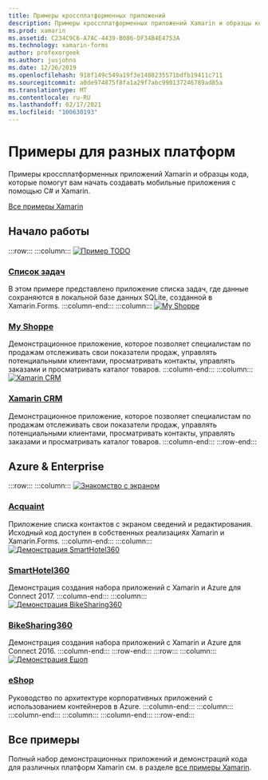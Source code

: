 ```yaml
---
title: Примеры кроссплатформенных приложений
description: Примеры кроссплатформенных приложений Xamarin и образцы кода, которые помогут вам начать создавать мобильные приложения с помощью C# и Xamarin.
ms.prod: xamarin
ms.assetid: C234C9C6-A7AC-4439-B086-DF34B4E4753A
ms.technology: xamarin-forms
author: profexorgeek
ms.author: jusjohns
ms.date: 12/26/2019
ms.openlocfilehash: 918f149c549a19f3e1488235571bdfb19411c711
ms.sourcegitcommit: a0de974875f8fa1a29f7abc990137246789ad85a
ms.translationtype: MT
ms.contentlocale: ru-RU
ms.lasthandoff: 02/17/2021
ms.locfileid: "100630193"
---
```

# <a name="cross-platform-samples"></a>Примеры для разных платформ

Примеры кроссплатформенных приложений Xamarin и образцы кода, которые помогут вам начать создавать мобильные приложения с помощью C# и Xamarin.

[Все примеры Xamarin](/samples/browse/?products=xamarin)

## <a name="get-started"></a>Начало работы

:::row:::
    :::column:::
[![Пример TODO](images/todo.png)](/samples/xamarin/xamarin-forms-samples/todo/)

### <a name="todo"></a>[Список задач](/samples/xamarin/xamarin-forms-samples/todo/)

В этом примере представлено приложение списка задач, где данные сохраняются в локальной базе данных SQLite, созданной в Xamarin.Forms.
    :::column-end:::
    :::column:::
[![My Shoppe](images/myshoppe.png)](https://github.com/xamarinhq/app-myshoppe)

### <a name="my-shoppe"></a>[My Shoppe](https://github.com/xamarinhq/app-myshoppe)

Демонстрационное приложение, которое позволяет специалистам по продажам отслеживать свои показатели продаж, управлять потенциальными клиентами, просматривать контакты, управлять заказами и просматривать каталог товаров.
    :::column-end:::
    :::column:::
[![Xamarin CRM](images/crm.png)](https://github.com/xamarin/app-crm)

### <a name="xamarin-crm"></a>[Xamarin CRM](https://github.com/xamarin/app-crm)

Демонстрационное приложение, которое позволяет специалистам по продажам отслеживать свои показатели продаж, управлять потенциальными клиентами, просматривать контакты, управлять заказами и просматривать каталог товаров.
    :::column-end:::
:::row-end:::

## <a name="azure--enterprise"></a>Azure & Enterprise

:::row:::
    :::column:::
[![Знакомство с экраном](images/acquaint.jpg)](https://github.com/xamarinhq/app-acquaint/)

### <a name="acquaint"></a>[Acquaint](https://github.com/xamarinhq/app-acquaint/)

Приложение списка контактов с экраном сведений и редактирования. Исходный код доступен в собственных реализациях Xamarin и Xamarin.Forms.
    :::column-end:::
    :::column:::
[![Демонстрация SmartHotel360](images/smarthotel360.png)](https://github.com/Microsoft/SmartHotel360-mobile-desktop-apps)

### <a name="smarthotel360"></a>[SmartHotel360](https://github.com/Microsoft/SmartHotel360-mobile-desktop-apps)

Демонстрация создания набора приложений с Xamarin и Azure для Connect 2017.
    :::column-end:::
    :::column:::
[![Демонстрация BikeSharing360](images/bikesharing360.png)](https://github.com/Microsoft/BikeSharing360_MobileApps)

### <a name="bikesharing360"></a>[BikeSharing360](https://github.com/Microsoft/BikeSharing360_MobileApps)

Демонстрация создания набора приложений с Xamarin и Azure для Connect 2016.
    :::column-end:::
:::row-end:::
:::row:::
    :::column:::
[![Демонстрация Ешоп](images/eshop.png)](https://github.com/dotnet-architecture/eShopOnContainers/tree/dev/src/Mobile)

### <a name="eshop"></a>[eShop](https://github.com/dotnet-architecture/eShopOnContainers/tree/dev/src/Mobile)

Руководство по архитектуре корпоративных приложений с использованием контейнеров в Azure.
    :::column-end:::
    :::column:::
    :::column-end:::
    :::column:::
    :::column-end:::
:::row-end:::

## <a name="all-samples"></a>Все примеры

Полный набор демонстрационных приложений и демонстраций кода для различных платформ Xamarin см. в разделе [все примеры Xamarin](/samples/browse/?products=xamarin).